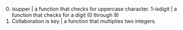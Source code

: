 0. isupper | a function that checks for uppercase character.
1-isdigit | a function that checks for a digit (0 through 9)
2. Collaboration is key | a function that multiplies two integers.
